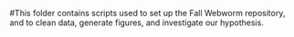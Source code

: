 #This folder contains scripts used to set up the Fall Webworm repository, and to clean data, generate figures, and investigate our hypothesis. 